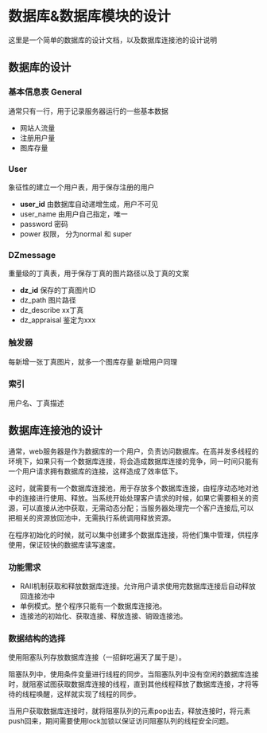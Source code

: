 # 数据库&数据库模块的设计
这里是一个简单的数据库的设计文档，以及数据库连接池的设计说明
## 数据库的设计
### 基本信息表 General
通常只有一行，用于记录服务器运行的一些基本数据
- 网站人流量
- 注册用户量
- 图库存量

### User
象征性的建立一个用户表，用于保存注册的用户
- **user_id** 由数据库自动递增生成，用户不可见
- user_name  由用户自己指定，唯一
- password  密码
- power  权限， 分为normal 和 super

### DZmessage
重量级的丁真表，用于保存丁真的图片路径以及丁真的文案
- **dz_id** 保存的丁真图片ID
- dz_path 图片路径
- dz_describe  xx丁真
- dz_appraisal 鉴定为xxx

### 触发器
每新增一张丁真图片，就多一个图库存量
新增用户同理

### 索引
用户名、丁真描述

## 数据库连接池的设计
通常，web服务器是作为数据库的一个用户，负责访问数据库。在高并发多线程的环境下，如果只有一个数据库连接，将会造成数据库连接的竞争，同一时间只能有一个用户请求拥有数据库的连接，这样造成了效率低下。

这时，就需要有一个数据库连接池，用于存放多个数据库连接，由程序动态地对池中的连接进行使用、释放。当系统开始处理客户请求的时候，如果它需要相关的资源，可以直接从池中获取，无需动态分配；当服务器处理完一个客户连接后,可以把相关的资源放回池中，无需执行系统调用释放资源。

在程序初始化的时候，就可以集中创建多个数据库连接，将他们集中管理，供程序使用，保证较快的数据库读写速度。

### 功能需求
- RAII机制获取和释放数据库连接。允许用户请求使用完数据库连接后自动释放回连接池中
- 单例模式。整个程序只能有一个数据库连接池。
- 连接池的初始化、获取连接、释放连接、销毁连接池。

### 数据结构的选择
使用阻塞队列存放数据库连接（一招鲜吃遍天了属于是）。

阻塞队列中，使用条件变量进行线程的同步。当阻塞队列中没有空闲的数据库连接时，就阻塞试图获取数据库连接的线程，直到其他线程释放了数据库连接，才将等待的线程唤醒，这样就实现了线程的同步。

当用户获取数据库连接时，就将阻塞队列的元素pop出去，释放连接时，将元素push回来，期间需要使用lock加锁以保证访问阻塞队列的线程安全问题。